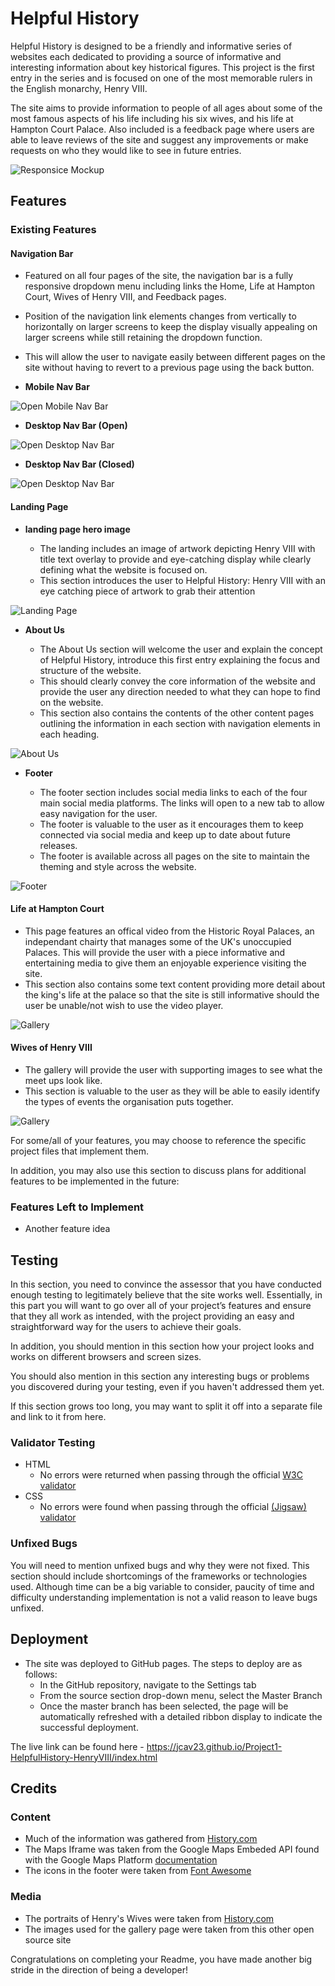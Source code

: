 # Helpful History

Helpful History is designed to be a friendly and informative series of websites each dedicated to providing a source of informative and interesting information about key historical figures. This project is the first entry in the series and is focused on one of the most memorable rulers in the English monarchy, Henry VIII. 

The site aims to provide information to people of all ages about some of the most famous aspects of his life including his six wives, and his life at Hampton Court Palace. Also included is a feedback page where users are able to leave reviews of the site and suggest any improvements or make requests on who they would like to see in future entries.

![Responsice Mockup](/assets/readme-images/responsive-mockup.png)

## Features 

### Existing Features

#### Navigation Bar

  - Featured on all four pages of the site, the navigation bar is a fully responsive dropdown menu including links the Home, Life at Hampton Court, Wives of Henry VIII, and Feedback pages.
  - Position of the navigation link elements changes from vertically to horizontally on larger screens to keep the display visually appealing on larger screens while still retaining the dropdown function.
  - This will allow the user to navigate easily between different pages on the site without having to revert to a previous page using the back button.
  
- __Mobile Nav Bar__
  
![Open Mobile Nav Bar](/assets/readme-images/mobile-nav.png)

- __Desktop Nav Bar (Open)__

![Open Desktop Nav Bar](/assets/readme-images/desktop-nav-open.png)

- __Desktop Nav Bar (Closed)__

![Open Desktop Nav Bar](/assets/readme-images/desktop-nav-closed.png)

#### Landing Page

- __landing page hero image__

  - The landing includes an image of artwork depicting Henry VIII with title text overlay to provide and eye-catching display while clearly defining what the website is focused on. 
  - This section introduces the user to Helpful History: Henry VIII with an eye catching piece of artwork to grab their attention

![Landing Page](/assets/readme-images/landing-hero.png)

- __About Us__

  - The About Us section will welcome the user and explain the concept of Helpful History, introduce this first entry explaining the focus and structure of the website.
  - This should clearly convey the core information of the website and provide the user any direction needed to what they can hope to find on the website.
  - This section also contains the contents of the other content pages outlining the information in each section with navigation elements in each heading. 

![About Us](assets/readme-images/about-us.png)

- __Footer__ 

  - The footer section includes social media links to each of the four main social media platforms. The links will open to a new tab to allow easy navigation for the user. 
  - The footer is valuable to the user as it encourages them to keep connected via social media and keep up to date about future releases.
  - The footer is available across all pages on the site to maintain the theming and style across the website. 

![Footer](https://github.com/lucyrush/readme-template/blob/master/media/love_running_footer.png)

#### Life at Hampton Court

  - This page features an offical video from the Historic Royal Palaces, an independant chairty that manages some of the UK's unoccupied Palaces. This will provide the user with a piece informative and entertaining media to give them an enjoyable experience visiting the site. 
  - This section also contains some text content providing more detail about the king's life at the palace so that the site is still informative should the user be unable/not wish to use the video player.

![Gallery](https://github.com/lucyrush/readme-template/blob/master/media/love_running_gallery.png)

#### Wives of Henry VIII

  - The gallery will provide the user with supporting images to see what the meet ups look like. 
  - This section is valuable to the user as they will be able to easily identify the types of events the organisation puts together. 

![Gallery](https://github.com/lucyrush/readme-template/blob/master/media/love_running_gallery.png)

For some/all of your features, you may choose to reference the specific project files that implement them.

In addition, you may also use this section to discuss plans for additional features to be implemented in the future:

### Features Left to Implement

- Another feature idea

## Testing 

In this section, you need to convince the assessor that you have conducted enough testing to legitimately believe that the site works well. Essentially, in this part you will want to go over all of your project’s features and ensure that they all work as intended, with the project providing an easy and straightforward way for the users to achieve their goals.

In addition, you should mention in this section how your project looks and works on different browsers and screen sizes.

You should also mention in this section any interesting bugs or problems you discovered during your testing, even if you haven't addressed them yet.

If this section grows too long, you may want to split it off into a separate file and link to it from here.


### Validator Testing 

- HTML
  - No errors were returned when passing through the official [W3C validator](https://validator.w3.org/nu/?doc=https%3A%2F%2Fcode-institute-org.github.io%2Flove-running-2.0%2Findex.html)
- CSS
  - No errors were found when passing through the official [(Jigsaw) validator](https://jigsaw.w3.org/css-validator/validator?uri=https%3A%2F%2Fvalidator.w3.org%2Fnu%2F%3Fdoc%3Dhttps%253A%252F%252Fcode-institute-org.github.io%252Flove-running-2.0%252Findex.html&profile=css3svg&usermedium=all&warning=1&vextwarning=&lang=en#css)

### Unfixed Bugs

You will need to mention unfixed bugs and why they were not fixed. This section should include shortcomings of the frameworks or technologies used. Although time can be a big variable to consider, paucity of time and difficulty understanding implementation is not a valid reason to leave bugs unfixed. 

## Deployment
- The site was deployed to GitHub pages. The steps to deploy are as follows: 
  - In the GitHub repository, navigate to the Settings tab 
  - From the source section drop-down menu, select the Master Branch
  - Once the master branch has been selected, the page will be automatically refreshed with a detailed ribbon display to indicate the successful deployment. 

The live link can be found here - https://jcav23.github.io/Project1-HelpfulHistory-HenryVIII/index.html 


## Credits 

### Content 

- Much of the information was gathered from [History.com](https://www.history.com/news/henry-viii-wives)
- The Maps Iframe was taken from the Google Maps Embeded API found with the Google Maps Platform [documentation](https://developers.google.com/maps)
- The icons in the footer were taken from [Font Awesome](https://fontawesome.com/)

### Media

- The portraits of Henry's Wives were taken from [History.com](https://www.history.com/news/henry-viii-wives)
- The images used for the gallery page were taken from this other open source site


Congratulations on completing your Readme, you have made another big stride in the direction of being a developer! 

